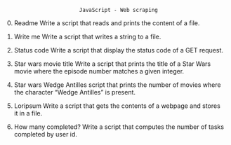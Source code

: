                             JavaScript - Web scraping

0. Readme
    Write a script that reads and prints the content of a file.

1. Write me
    Write a script that writes a string to a file.

2. Status code
    Write a script that display the status code of a GET request.

3. Star wars movie title
    Write a script that prints the title of a Star Wars movie where the episode number matches a given integer.

4. Star wars Wedge Antilles
    script that prints the number of movies where the character “Wedge Antilles” is present.

5. Loripsum
    Write a script that gets the contents of a webpage and stores it in a file.

6. How many completed?
    Write a script that computes the number of tasks completed by user id.
